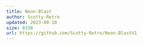 ```yaml
---
title: Neon-Blast
author: Scotty-Retro
updated: 2023-08-10
size: 8338
url: https://github.com/Scotty-Retro/Neon-BlastV1
---
```

